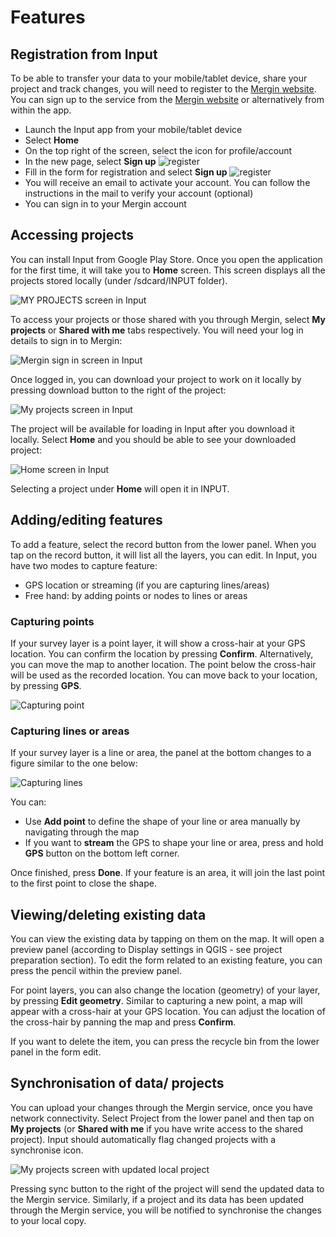 # Features

## Registration from Input

To be able to transfer your data to your mobile/tablet device, share your project and track changes, you will need to register to the [Mergin website](https://help.cloudmergin.com). You can sign up to the service from the [Mergin website](https://help.cloudmergin.com/registration.html) or alternatively from within the app.

- Launch the Input app from your mobile/tablet device
- Select **Home**
- On the top right of the screen, select the icon for profile/account
- In the new page, select **Sign up**
	![register](./input_sign_in.png)
- Fill in the form for registration and select **Sign up**
	![register](./input_sign_up.png)
- You will receive an email to activate your account. You can follow the instructions in the mail to verify your account (optional)
- You can sign in to your Mergin account

## Accessing projects
You can install Input from Google Play Store. Once you open the application for the first time, it will take you to **Home** screen. This screen displays all the projects stored locally (under /sdcard/INPUT folder).

![MY PROJECTS screen in Input](./input_projects_home.png)

To access your projects or those shared with you through Mergin, select **My projects** or **Shared with me**  tabs respectively. You will need your log in details to sign in to Mergin:

![Mergin sign in screen in Input](./input_mergin_signin.png)

Once logged in, you can download your project to work on it locally by pressing download button to the right of the project:

![My projects screen in Input](./input_projects_my_projects.png)

The project will be available for loading in Input after you download it locally. Select **Home** and you should be able to see your downloaded project:

![Home screen in Input](./input_projects_home_updated.png)

Selecting a project under **Home** will open it in INPUT.

## Adding/editing features

To add a feature, select the record button from the lower panel. When you tap on the record button, it will list all the layers, you can edit. In Input, you have two modes to capture feature:

  - GPS location or streaming (if you are capturing lines/areas)
  - Free hand: by adding points or nodes to lines or areas

### Capturing points

If your survey layer is a point layer, it will show a cross-hair at your GPS location. You can confirm the location by pressing **Confirm**. Alternatively, you can move the map to another location. The point below the cross-hair will be used as the recorded location. You can move back to your location, by pressing **GPS**.

![Capturing point](./input_capture_point.png)

### Capturing lines or areas

If your survey layer is a line or area, the panel at the bottom changes to a figure similar to the one below:

![Capturing lines](./input_capture_line.png)

You can:

- Use **Add point** to define the shape of your line or area manually by navigating through the map
- If you want to **stream** the GPS to shape your line or area, press and hold **GPS** button on the bottom left corner.

Once finished, press **Done**. If your feature is an area, it will join the last point to the first point to close the shape.

## Viewing/deleting existing data
You can view the existing data by tapping on them on the map. It will open a preview panel (according to Display settings in QGIS - see project preparation section). To edit the form related to an existing feature, you can press the pencil within the preview panel.

For point layers, you can also change the location (geometry) of your layer, by pressing **Edit geometry**. Similar to capturing a new point, a map will appear with a cross-hair at your GPS location. You can adjust the location of the cross-hair by panning the map and press **Confirm**.

If you want to delete the item, you can press the recycle bin from the lower panel in the form edit.

## Synchronisation of data/ projects
You can upload your changes through the Mergin service, once you have network connectivity. Select Project from the lower panel and then tap on **My projects** (or **Shared with me** if you have write access to the shared project). Input should automatically flag changed projects with a synchronise icon.

![My projects screen with updated local project](./input_my_projects_upload.png)

Pressing sync button to the right of the project will send the updated data to the Mergin service. Similarly, if a project and its data has been updated through the Mergin service, you will be notified to synchronise the changes to your local copy.